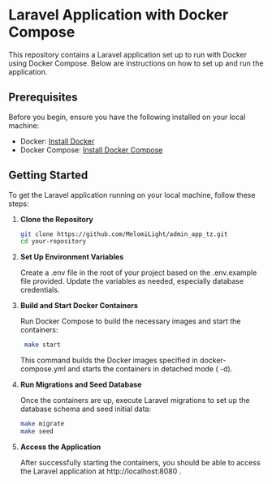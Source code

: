 # Laravel Application with Docker Compose

This repository contains a Laravel application set up to run with Docker using Docker Compose. Below are instructions on
how to set up and run the application.

## Prerequisites

Before you begin, ensure you have the following installed on your local machine:

- Docker: [Install Docker](https://docs.docker.com/get-docker/)
- Docker Compose: [Install Docker Compose](https://docs.docker.com/compose/install/)

## Getting Started

To get the Laravel application running on your local machine, follow these steps:

1. **Clone the Repository**

   ```bash
   git clone https://github.com/MelomiLight/admin_app_tz.git
   cd your-repository

2. **Set Up Environment Variables**

   Create a .env file in the root of your project based on the .env.example file provided. Update the variables as
   needed, especially database credentials.

3. **Build and Start Docker Containers**

   Run Docker Compose to build the necessary images and start the containers:

   ```bash
    make start
    ```
   This command builds the Docker images specified in docker-compose.yml and starts the containers in detached mode (
   -d).

4. **Run Migrations and Seed Database**

   Once the containers are up, execute Laravel migrations to set up the database schema and seed initial data:

   ```bash
   make migrate
   make seed
    ```
5. **Access the Application**

   After successfully starting the containers, you should be able to access the Laravel application
   at http://localhost:8080 .





